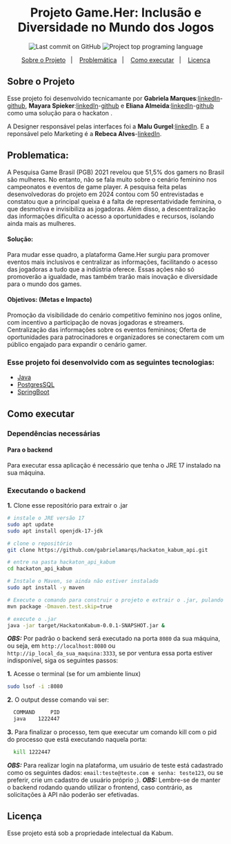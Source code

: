<h1 align="center" >
    Projeto Game.Her: Inclusão e Diversidade no Mundo dos Jogos
</h1>

<p align="center">
<img alt="Last commit on GitHub" src="https://img.shields.io/github/last-commit/gabrielamarqs/hackaton_kabum_api?color=E02041">
<img alt="Project top programing language" src="https://img.shields.io/github/languages/top/gabrielamarqs/hackaton_kabum_api?color=E02041">
</p>

<p align="center" >
  <a href="#sobre-o-projeto" >Sobre o Projeto</a>&nbsp;&nbsp;&nbsp;|&nbsp;&nbsp;&nbsp;
  <a href="#problematica" >Problemática</a>&nbsp;&nbsp;&nbsp;|&nbsp;&nbsp;&nbsp;
  <a href="#como-executar" >Como executar</a>&nbsp;&nbsp;&nbsp;|&nbsp;&nbsp;&nbsp;
  <a href="#licença" >Licença</a>
</p>


## Sobre o Projeto 
Esse projeto foi desenvolvido tecnicamante por **Gabriela Marques**:[linkedIn](https://www.linkedin.com/in/gabriela-marques-dos-santos-899092161/)-[github](https://github.com/gabrielamarqs), **Mayara Spieker**:[linkedIn](https://www.linkedin.com/in/mayara-spieker/)-[github](https://github.com/mayspiek) e **Eliana Almeida**:[linkedIn](https://www.linkedin.com/in/elianaalmeida/)-[github](https://github.com/Eliana100) como uma solução para o hackaton .

A Designer responsável pelas interfaces foi a **Malu Gurgel**:[linkedIn](https://www.linkedin.com/in/malu-gurgel-66456a265). E a reponsável pelo Marketing é a **Rebeca Alves**-[linkedIn](https://www.linkedin.com/in/rebeca-alves-mendes-060990195/).

## Problematica:
A Pesquisa Game Brasil (PGB) 2021 revelou que 51,5% dos gamers no Brasil são mulheres. No entanto, não se fala muito sobre o cenário feminino nos campeonatos e eventos de game player. A pesquisa feita pelas desenvolvedoras do projeto em 2024 contou com 50 entrevistadas e constatou que a principal queixa é a falta de representatividade feminina, o que desmotiva e invisibiliza as jogadoras. Além disso, a descentralização das informações dificulta o acesso a oportunidades e recursos, isolando ainda mais as mulheres.
#### Solução:
Para mudar esse quadro, a plataforma Game.Her surgiu para promover eventos mais inclusivos e centralizar as informações, facilitando o acesso das jogadoras a tudo que a indústria oferece. Essas ações não só promoverão a igualdade, mas também trarão mais inovação e diversidade para o mundo dos games.
#### Objetivos: (Metas e Impacto)
Promoção da visibilidade do cenário competitivo feminino nos jogos online, com incentivo a participação de novas jogadoras e streamers.
Centralização das informações sobre os eventos femininos;
Oferta de oportunidades para patrocinadores e organizadores se conectarem com um público engajado para expandir o cenário gamer.


### Esse projeto foi desenvolvido com as seguintes tecnologias:

- [Java](https://java.org/)
- [PostgresSQL](https://www.postgresql.com/)
- [SpringBoot](https://springboot.com/)

## Como executar
### Dependências necessárias

#### Para o backend
Para executar essa aplicação é necessário que tenha o JRE 17 instalado na sua máquina.

### Executando o backend
  **1.** Clone esse repositório para extrair o .jar 
  ```bash
  # instale o JRE versão 17
  sudo apt update
  sudo apt install openjdk-17-jdk

  # clone o repositório
  git clone https://github.com/gabrielamarqs/hackaton_kabum_api.git

  # entre na pasta hackaton_api_kabum
  cd hackaton_api_kabum

  # Instale o Maven, se ainda não estiver instalado
  sudo apt install -y maven
  
  # Execute o comando para construir o projeto e extrair o .jar, pulando os testes
  mvn package -Dmaven.test.skip=true

  # execute o .jar
  java -jar target/HackatonKabum-0.0.1-SNAPSHOT.jar &
  ```

  ***OBS:*** Por padrão o backend será executado na porta `8080` da sua máquina, ou seja, em `http://localhost:8080` ou `http://ip_local_da_sua_maquina:3333`, se por ventura essa porta estiver indisponível, siga os seguintes passos:
  
  **1.** Acesse o terminal (se for um ambiente linux)
  ```bash 
  sudo lsof -i :8080
  ```

  **2.** O output desse comando vai ser:
  ```bash
    COMMAND     PID 
    java    1222447 
  ```

  **3.** Para finalizar o processo, tem que executar um comando kill com o pid do processo que está executando naquela porta:
  ```bash
    kill 1222447 
  ```

  ***OBS:*** Para realizar login na plataforma, um usuário de teste está cadastrado como os seguintes dados: `email:teste@teste.com e senha: teste123`, ou se preferir, crie um cadastro de usuário próprio ;).
  ***OBS:*** Lembre-se de manter o backend rodando quando utilizar o frontend, caso contrário, as solicitações à API não poderão ser efetivadas.

  ## Licença
  Esse projeto está sob a propriedade intelectual da Kabum.

  
